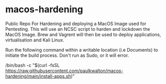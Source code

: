 # macos-hardening
Public Repo For Hardening and deploying a MacOS Image used for Pentesting.
This will use an NCSC script to harden and lockdown the MacOS Image. Brew and Vagrent will then be used to deploy applications, virtualisation and Kali Linux.

Run the following command within a writable location (i.e Documents) to initiate the build process. Don't run as Sudo, or it will error.

/bin/bash -c "$(curl -fsSL https://raw.githubusercontent.com/paulkwalton/macos-hardening/main/install-apps.sh)"
